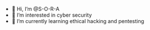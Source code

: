 - 👋 Hi, I’m @S-O-R-A
- 👀 I’m interested in cyber security
- 🌱 I’m currently learning ethical hacking and pentesting
  

<!---
S-O-R-A/S-O-R-A is a ✨ special ✨ repository because its `README.md` (this file) appears on your GitHub profile.
You can click the Preview link to take a look at your changes.
--->
